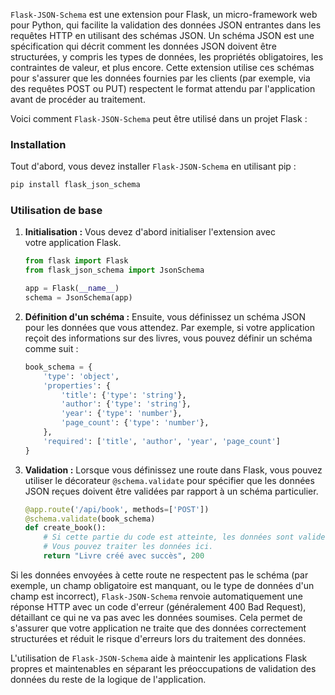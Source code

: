 `Flask-JSON-Schema` est une extension pour Flask, un micro-framework 
web pour Python, qui facilite la validation des données JSON entrantes 
dans les requêtes HTTP en utilisant des schémas JSON. Un schéma JSON est 
une spécification qui décrit comment les données JSON doivent être structurées, 
y compris les types de données, les propriétés obligatoires, les contraintes 
de valeur, et plus encore. Cette extension utilise ces schémas pour s'assurer 
que les données fournies par les clients (par exemple, via des requêtes POST 
ou PUT) respectent le format attendu par l'application avant de procéder au 
traitement.

Voici comment `Flask-JSON-Schema` peut être utilisé dans un projet Flask :

### Installation

Tout d'abord, vous devez installer `Flask-JSON-Schema` en utilisant pip :

```sh
pip install flask_json_schema
```

### Utilisation de base

1. **Initialisation :** Vous devez d'abord initialiser l'extension avec   
votre application Flask.

    ```python
    from flask import Flask
    from flask_json_schema import JsonSchema

    app = Flask(__name__)
    schema = JsonSchema(app)
    ```

2. **Définition d'un schéma :** Ensuite, vous définissez un schéma JSON 
pour les données que vous attendez. Par exemple, si votre application reçoit 
des informations sur des livres, vous pouvez définir un schéma comme suit :

    ```python
    book_schema = {
        'type': 'object',
        'properties': {
            'title': {'type': 'string'},
            'author': {'type': 'string'},
            'year': {'type': 'number'},
            'page_count': {'type': 'number'},
        },
        'required': ['title', 'author', 'year', 'page_count']
    }
    ```

3. **Validation :** Lorsque vous définissez une route dans Flask, vous 
pouvez utiliser le décorateur `@schema.validate` pour spécifier que les 
données JSON reçues doivent être validées par rapport à un schéma particulier.

    ```python
    @app.route('/api/book', methods=['POST'])
    @schema.validate(book_schema)
    def create_book():
        # Si cette partie du code est atteinte, les données sont valides selon le schéma.
        # Vous pouvez traiter les données ici.
        return "Livre créé avec succès", 200
    ```

Si les données envoyées à cette route ne respectent pas le schéma 
(par exemple, un champ obligatoire est manquant, ou le type de données 
d'un champ est incorrect), `Flask-JSON-Schema` renvoie automatiquement 
une réponse HTTP avec un code d'erreur (généralement 400 Bad Request), 
détaillant ce qui ne va pas avec les données soumises. Cela permet de 
s'assurer que votre application ne traite que des données correctement
structurées et réduit le risque d'erreurs lors du traitement des données.

L'utilisation de `Flask-JSON-Schema` aide à maintenir les applications 
Flask propres et maintenables en séparant les préoccupations de validation 
des données du reste de la logique de l'application.